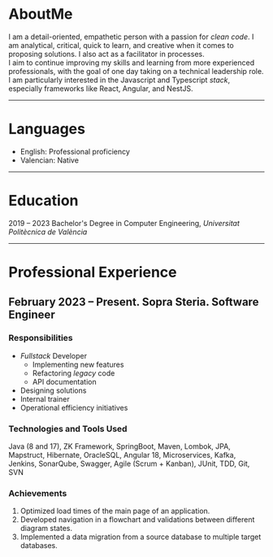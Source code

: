 # AboutMe
I am a detail-oriented, empathetic person with a passion for _clean code_. I am analytical, critical, quick to learn, and creative when it comes to proposing solutions. I also act as a facilitator in processes.  
I aim to continue improving my skills and learning from more experienced professionals, with the goal of one day taking on a technical leadership role. I am particularly interested in the Javascript and Typescript _stack_, especially frameworks like React, Angular, and NestJS.

---
# Languages
- English: Professional proficiency
- Valencian: Native

---
# Education
2019 – 2023 Bachelor's Degree in Computer Engineering, *Universitat Politècnica de València*

---
# Professional Experience

## February 2023 – Present. Sopra Steria. Software Engineer

### Responsibilities
- _Fullstack_ Developer
    - Implementing new features
    - Refactoring _legacy_ code
    - API documentation
- Designing solutions
- Internal trainer
- Operational efficiency initiatives

### Technologies and Tools Used
Java (8 and 17), ZK Framework, SpringBoot, Maven, Lombok, JPA, Mapstruct, Hibernate, OracleSQL, Angular 18, Microservices, Kafka, Jenkins, SonarQube, Swagger, Agile (Scrum + Kanban), JUnit, TDD, Git, SVN

### Achievements
1. Optimized load times of the main page of an application.
2. Developed navigation in a flowchart and validations between different diagram states.
3. Implemented a data migration from a source database to multiple target databases.
